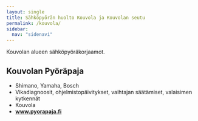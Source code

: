```yaml
---
layout: single
title: Sähköpyörän huolto Kouvola ja Kouvolan seutu
permalink: /kouvola/
sidebar:
  nav: "sidenavi"
---
```


Kouvolan alueen sähköpyöräkorjaamot.

## Kouvolan Pyöräpaja
 - Shimano, Yamaha, Bosch
 - Vikadiagnoosit, ohjelmistopäivitykset, vaihtajan säätämiset, valaisimen kytkennät
 - Kouvola
 - **www.pyorapaja.fi**

